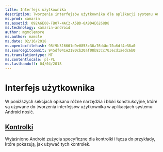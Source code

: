 ```yaml
---
title: Interfejs użytkownika
description: Tworzenie interfejsów użytkownika dla aplikacji systemu Android zużycie
ms.prod: xamarin
ms.assetid: 092A6E08-FB07-4AC2-A5BD-8A9D4E6268D8
ms.technology: xamarin-android
author: mgmclemore
ms.author: mamcle
ms.date: 02/16/2018
ms.openlocfilehash: 98f9b316661d9e0853c30a76d4bc70a6df4e38a0
ms.sourcegitcommit: 945df041e2180cb20af08b83cc703ecd1aedc6b0
ms.translationtype: MT
ms.contentlocale: pl-PL
ms.lasthandoff: 04/04/2018
---
```

# <a name="user-interface"></a>Interfejs użytkownika

W poniższych sekcjach opisano różne narzędzia i bloki konstrukcyjne, które są używane do tworzenia interfejsów użytkownika w aplikacjach systemu Android nosić.
 
##  <a name="controlsandroidwearuser-interfacecontrolsindexmd"></a>[Kontrolki](~/android/wear/user-interface/controls/index.md)

Wyjaśniono Android zużycia specyficzne dla kontrolki i łącza do przykłady, które pokazują, jak używać tych kontrolek.

